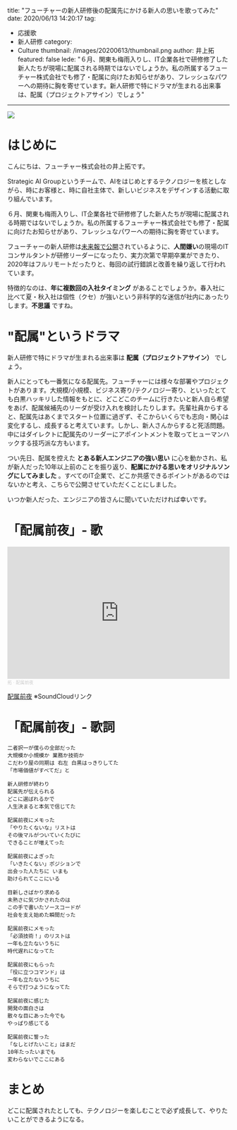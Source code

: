 title: "フューチャーの新人研修後の配属先にかける新人の思いを歌ってみた"
date: 2020/06/13 14:20:17
tag:
  - 応援歌
  - 新人研修
category:
  - Culture
thumbnail: /images/20200613/thumbnail.png
author: 井上拓
featured: false
lede: "６月、関東も梅雨入りし、IT企業各社で研修修了した新人たちが現場に配属される時期ではないでしょうか。私の所属するフューチャー株式会社でも修了・配属に向けたお知らせがあり、フレッシュなパワーへの期待に胸を寄せています。新人研修で特にドラマが生まれる出来事は、配属（プロジェクトアサイン）でしょう"
---

<img src="/images/20200613/top.png" class="img-middle-size">

# はじめに

こんにちは、フューチャー株式会社の井上拓です。

Strategic AI Groupというチームで、AIをはじめとするテクノロジーを核としながら、時にお客様と、時に自社主体で、新しいビジネスをデザインする活動に取り組んでいます。


６月、関東も梅雨入りし、IT企業各社で研修修了した新人たちが現場に配属される時期ではないでしょうか。私の所属するフューチャー株式会社でも修了・配属に向けたお知らせがあり、フレッシュなパワーへの期待に胸を寄せています。

フューチャーの新人研修は[未来報で公開](https://note.future.co.jp/n/nc3982a6a127f)されているように、**人間嫌い**の現場のITコンサルタントが研修リーダーになったり、実力次第で早期卒業ができたり、2020年はフルリモートだったりと、毎回の試行錯誤と改善を繰り返して行われています。

特徴的なのは、**年に複数回の入社タイミング** があることでしょうか。春入社に比べて夏・秋入社は個性（クセ）が強いという非科学的な迷信が社内にあったりします。**不思議** ですね。

# "配属"というドラマ

新人研修で特にドラマが生まれる出来事は **配属（プロジェクトアサイン）** でしょう。

新人にとっても一番気になる配属先。フューチャーには様々な部署やプロジェクトがあります。大規模/小規模、ビジネス寄り/テクノロジー寄り、といったとても白黒ハッキリした情報をもとに、どこどこのチームに行きたいと新人自ら希望をあげ、配属候補先のリーダが受け入れを検討したりします。先輩社員からすると、配属先はあくまでスタート位置に過ぎず、そこからいくらでも志向・関心は変化するし、成長すると考えています。しかし、新人さんからすると死活問題。中にはダイレクトに配属先のリーダーにアポイントメントを取ってヒューマンハックする技巧派な方もいます。

つい先日、配属を控えた **とある新人エンジニアの強い思い** に心を動かされ、私が新人だった10年以上前のことを振り返り、**配属にかける思いをオリジナルソングにしてみました** 。すべてのIT企業で、どこか共感できるポイントがあるのではないかと考え、こちらで公開させていただくことにしました。

いつか新人だった、エンジニアの皆さんに聞いていただければ幸いです。

# 「配属前夜」- 歌

<iframe width="100%" height="300" scrolling="no" frameborder="no" allow="autoplay" src="https://w.soundcloud.com/player/?url=https%3A//api.soundcloud.com/tracks/839551090&color=%23ff5500&auto_play=false&hide_related=false&show_comments=true&show_user=true&show_reposts=false&show_teaser=true&visual=true"></iframe><div style="font-size: 10px; color: #cccccc;line-break: anywhere;word-break: normal;overflow: hidden;white-space: nowrap;text-overflow: ellipsis; font-family: Interstate,Lucida Grande,Lucida Sans Unicode,Lucida Sans,Garuda,Verdana,Tahoma,sans-serif;font-weight: 100;"><a href="https://soundcloud.com/nukkq649asbw" title="拓" target="_blank" style="color: #cccccc; text-decoration: none;">拓</a> · <a href="https://soundcloud.com/nukkq649asbw/bpcyfoujejjf" title="配属前夜" target="_blank" style="color: #cccccc; text-decoration: none;">配属前夜</a></div>


[配属前夜](https://soundcloud.com/nukkq649asbw/bpcyfoujejjf) ※SoundCloudリンク

# 「配属前夜」- 歌詞
```
二者択一が僕らの全部だった
大規模か小規模か 業務か技術か
こだわり屋の同期は 右左 白黒はっきりしてた
「市場価値がすべてだ」と

新人研修が終わり
配属先が伝えられる
どこに選ばれるかで
人生決まると本気で信じてた

配属前夜にメモった
「やりたくないな」リストは
その後マルがついていくたびに
できることが増えてった

配属前夜によぎった
「いきたくない」ポジションで
出会った人たちに いまも
助けられてここにいる

目新しさばかり求める
未熟さに気づかされたのは
この手で書いたソースコードが
社会を支え始めた瞬間だった

配属前夜にメモった
「必須技術！」のリストは
一年も立たないうちに
時代遅れになってた

配属前夜にもらった
「役に立つコマンド」は
一年も立たないうちに
そらで打つようになってた

配属前夜に感じた
開発の面白さは
散々な目にあった今でも
やっぱり感じてる

配属前夜に誓った
「なしとげたいこと」はまだ
10年たったいまでも
変わらないでここにある
```

# まとめ

どこに配属されたとしても、テクノロジーを楽しむことで必ず成長して、やりたいことができるようになる。

